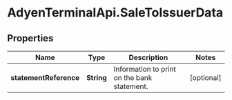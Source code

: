 # AdyenTerminalApi.SaleToIssuerData

## Properties

Name | Type | Description | Notes
------------ | ------------- | ------------- | -------------
**statementReference** | **String** | Information to print on the bank statement. | [optional] 


